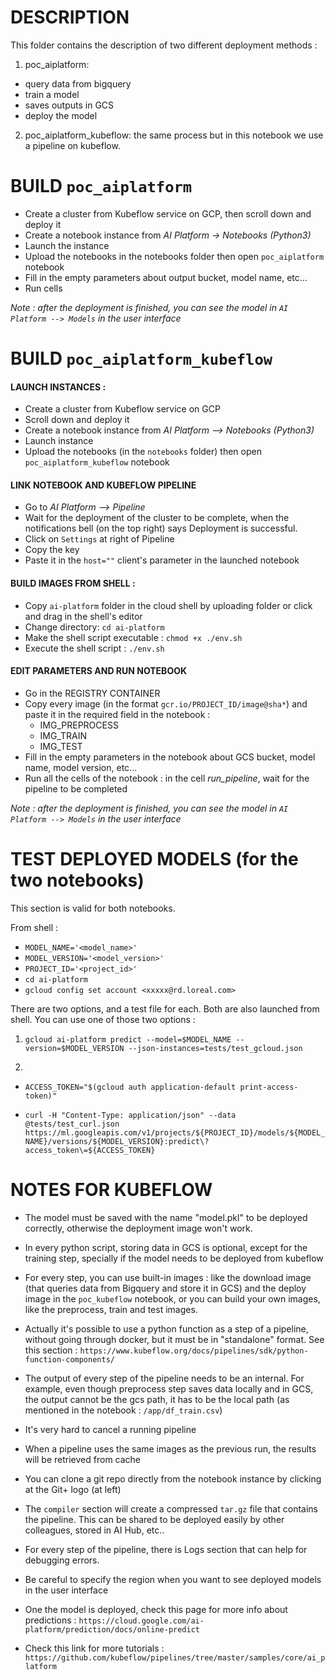 # DESCRIPTION
This folder contains the description of two different deployment methods : 
1. poc_aiplatform: 
* query data from bigquery
* train a model 
* saves outputs in GCS
* deploy the model 

2. poc_aiplatform_kubeflow: the same process but in this notebook we use a pipeline on kubeflow.

# BUILD `poc_aiplatform`



- Create a cluster from Kubeflow service on GCP, then scroll down and deploy it
- Create a notebook instance from *AI Platform -> Notebooks (Python3)*
- Launch the instance
- Upload the notebooks in the notebooks folder then open `poc_aiplatform` notebook
- Fill in the empty parameters about output bucket, model name, etc...
- Run cells

*Note : after the deployment is finished, you can see the model in `AI Platform --> Models` in the user interface*

# BUILD `poc_aiplatform_kubeflow`

#### LAUNCH INSTANCES : 

- Create a cluster from Kubeflow service on GCP
- Scroll down and deploy it
- Create a notebook instance from *AI Platform --> Notebooks (Python3)* 
- Launch instance
- Upload the notebooks (in the `notebooks` folder) then open `poc_aiplatform_kubeflow` notebook

#### LINK NOTEBOOK AND KUBEFLOW PIPELINE

- Go to *AI Platform --> Pipeline*
- Wait for the deployment of the cluster to be complete, when the notifications bell (on the top right) says Deployment is successful.
- Click on `Settings` at right of Pipeline 
- Copy the key
- Paste it in the `host=""` client's parameter in the launched notebook 
 

#### BUILD IMAGES FROM SHELL :

- Copy `ai-platform` folder in the cloud shell by uploading folder or click and drag in the shell's editor
- Change directory: `cd ai-platform`
- Make the shell script executable : `chmod +x ./env.sh`
- Execute the shell script : `./env.sh`

#### EDIT PARAMETERS AND RUN NOTEBOOK

- Go in the REGISTRY CONTAINER
- Copy every image (in the format `gcr.io/PROJECT_ID/image@sha*`) and paste it in the required field in the notebook :
    - IMG_PREPROCESS
    - IMG_TRAIN
    - IMG_TEST
- Fill in the empty parameters in the notebook about GCS bucket, model name, model version, etc...
- Run all the cells of the notebook : in the cell *run_pipeline*, wait for the pipeline to be completed

*Note : after the deployment is finished, you can see the model in `AI Platform --> Models` in the user interface*

# TEST DEPLOYED MODELS (for the two notebooks)

This section is valid for both notebooks.

From shell :
- `MODEL_NAME='<model_name>'`
- `MODEL_VERSION='<model_version>'`
- `PROJECT_ID='<project_id>'`
- `cd ai-platform`
- `gcloud config set account <xxxxx@rd.loreal.com>`

There are two options, and a test file for each. Both are also launched from shell. You can use one of those two options :

1. `gcloud ai-platform predict --model=$MODEL_NAME --version=$MODEL_VERSION --json-instances=tests/test_gcloud.json`

2. 
- `ACCESS_TOKEN="$(gcloud auth application-default print-access-token)"`

- `curl -H "Content-Type: application/json" --data @tests/test_curl.json https://ml.googleapis.com/v1/projects/${PROJECT_ID}/models/${MODEL_NAME}/versions/${MODEL_VERSION}:predict\?access_token\=${ACCESS_TOKEN}`


# NOTES FOR KUBEFLOW

- The model must be saved with the name "model.pkl" to be deployed correctly, otherwise the deployment image won't work.

- In every python script, storing data in GCS is optional, except for the training step, specially if the model needs to be deployed from kubeflow

- For every step, you can use built-in images : like the download image (that queries data from Bigquery and store it in GCS) and the deploy image in the `poc_kubeflow` notebook, or you can build your own images, like the preprocess, train and test images. 

- Actually it's possible to use a python function as a step of a pipeline, without going through docker, but it must be in "standalone" format. See this section :
`https://www.kubeflow.org/docs/pipelines/sdk/python-function-components/`

- The output of every step of the pipeline needs to be an internal. For example, even though preprocess step saves data locally and in GCS, the output cannot be the gcs path, it has to be the local path (as mentioned in the notebook : `/app/df_train.csv`)

- It's very hard to cancel a running pipeline

- When a pipeline uses the same images as the previous run, the results will be retrieved from cache 

- You can clone a git repo directly from the notebook instance by clicking at the Git+ logo (at left)

- The `compiler` section will create a compressed `tar.gz` file that contains the pipeline. This can be shared to be deployed easily by other colleagues, stored in AI Hub, etc..

- For every step of the pipeline, there is Logs section that can help for debugging errors.

- Be careful to specify the region when you want to see deployed models in the user interface

- One the model is deployed, check this page for more info about predictions :
`https://cloud.google.com/ai-platform/prediction/docs/online-predict`

- Check this link for more tutorials : `https://github.com/kubeflow/pipelines/tree/master/samples/core/ai_platform` 